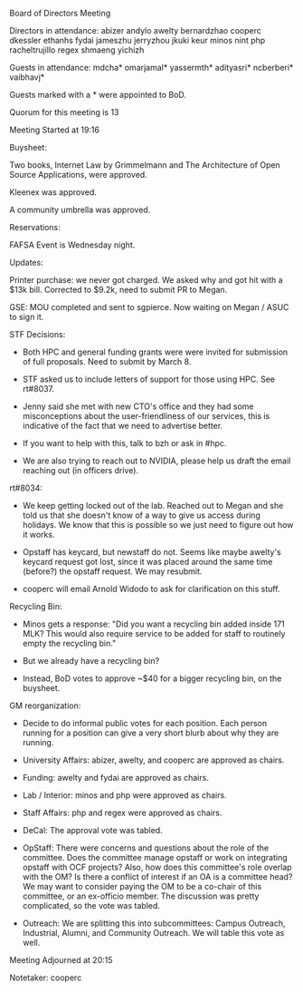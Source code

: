 Board of Directors Meeting

Directors in attendance:
abizer
andylo
awelty
bernardzhao
cooperc
dkessler
ethanhs
fydai
jameszhu
jerryzhou
jkuki
keur
minos
nint
php
racheltrujillo
regex
shmaeng
yichizh

Guests in attendance:
mdcha*
omarjamal*
yassermth*
adityasri*
ncberberi*
vaibhavj*

Guests marked with a * were appointed to BoD.

Quorum for this meeting is 13

Meeting Started at 19:16

Buysheet:

Two books, Internet Law by Grimmelmann and The Architecture of Open
Source Applications, were approved.

Kleenex was approved.

A community umbrella was approved.


Reservations:

FAFSA Event is Wednesday night.

Updates:

Printer purchase: we never got charged. We asked why and got hit with a
$13k bill. Corrected to $9.2k, need to submit PR to Megan.

GSE: MOU completed and sent to sgpierce. Now waiting on Megan / ASUC
to sign it.

STF Decisions:

- Both HPC and general funding grants were were invited for submission
  of full proposals. Need to submit by March 8.

- STF asked us to include letters of support for those using HPC. See
  rt#8037.

- Jenny said she met with new CTO's office and they had some
  misconceptions about the user-friendliness of our services, this is
  indicative of the fact that we need to advertise better.

- If you want to help with this, talk to bzh or ask in #hpc.

- We are also trying to reach out to NVIDIA, please help us draft the
  email reaching out (in officers drive).

rt#8034:

- We keep getting locked out of the lab. Reached out to Megan and she
  told us that she doesn't know of a way to give us access during
  holidays. We know that this is possible so we just need to figure
  out how it works.

- Opstaff has keycard, but newstaff do not. Seems like maybe awelty's
  keycard request got lost, since it was placed around the same time
  (before?) the opstaff request. We may resubmit.

- cooperc will email Arnold Widodo to ask for clarification on this
  stuff.

Recycling Bin:

- Minos gets a response: "Did you want a recycling bin added inside
  171 MLK? This would also require service to be added for staff to
  routinely empty the recycling bin."

- But we already have a recycling bin?

- Instead, BoD votes to approve ~$40 for a bigger recycling bin, on
  the buysheet.

GM reorganization:

- Decide to do informal public votes for each position. Each person
  running for a position can give a very short blurb about why they
  are running.

- University Affairs: abizer, awelty, and cooperc are approved as
  chairs.

- Funding: awelty and fydai are approved as chairs.

- Lab / Interior: minos and php were approved as chairs.

- Staff Affairs: php and regex were approved as chairs.

- DeCal: The approval vote was tabled.

- OpStaff: There were concerns and questions about the role of the
  committee. Does the committee manage opstaff or work on integrating
  opstaff with OCF projects? Also, how does this committee's role
  overlap with the OM? Is there a conflict of interest if an OA is a
  committee head? We may want to consider paying the OM to be a
  co-chair of this committee, or an ex-officio member. The discussion
  was pretty complicated, so the vote was tabled.

- Outreach: We are splitting this into subcommittees: Campus Outreach,
  Industrial, Alumni, and Community Outreach. We will table this vote
  as well.

Meeting Adjourned at 20:15

Notetaker: cooperc
